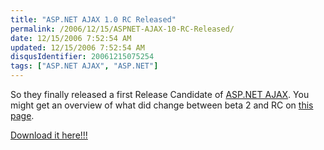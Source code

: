 ```yaml
---
title: "ASP.NET AJAX 1.0 RC Released"
permalink: /2006/12/15/ASPNET-AJAX-10-RC-Released/
date: 12/15/2006 7:52:54 AM
updated: 12/15/2006 7:52:54 AM
disqusIdentifier: 20061215075254
tags: ["ASP.NET AJAX", "ASP.NET"]
---
```

So they finally released a first Release Candidate of [ASP.NET AJAX](http://ajax.asp.net/). You might get an overview of what did change between beta 2 and RC on [this page](http://ajax.asp.net/files/AspNet_AJAX_CTP_to_RC_Whitepaper.aspx#link8).

[Download it here!!!](http://ajax.asp.net/default.aspx?tabid=47&subtabid=471)
